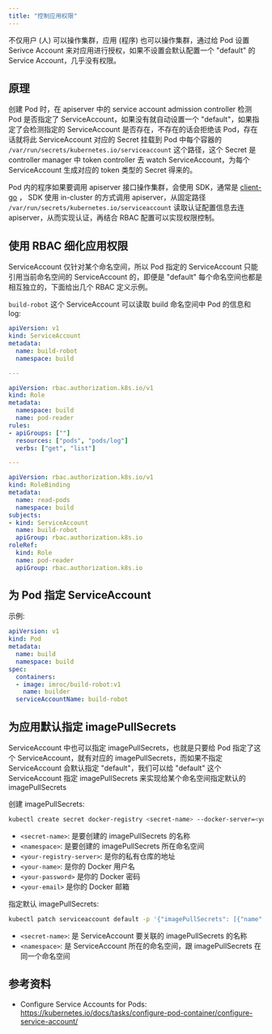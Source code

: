 ```yaml
---
title: "控制应用权限"
---
```


不仅用户 (人) 可以操作集群，应用 (程序) 也可以操作集群，通过给 Pod 设置 Serivce Account 来对应用进行授权，如果不设置会默认配置一个 "default" 的 Service Account，几乎没有权限。

## 原理

创建 Pod 时，在 apiserver 中的 service account admission controller 检测 Pod 是否指定了 ServiceAccount，如果没有就自动设置一个 "default"，如果指定了会检测指定的 ServiceAccount 是否存在，不存在的话会拒绝该 Pod，存在话就将此 ServiceAccount 对应的 Secret 挂载到 Pod 中每个容器的 `/var/run/secrets/kubernetes.io/serviceaccount` 这个路径，这个 Secret 是 controller manager 中 token controller 去 watch ServiceAccount，为每个 ServiceAccount 生成对应的 token 类型的 Secret 得来的。

Pod 内的程序如果要调用 apiserver 接口操作集群，会使用 SDK，通常是 [client-go](https://github.com/kubernetes/client-go) ， SDK 使用 in-cluster 的方式调用 apiserver，从固定路径 `/var/run/secrets/kubernetes.io/serviceaccount` 读取认证配置信息去连 apiserver，从而实现认证，再结合 RBAC 配置可以实现权限控制。

## 使用 RBAC 细化应用权限

ServiceAccount 仅针对某个命名空间，所以 Pod 指定的 ServiceAccount 只能引用当前命名空间的 ServiceAccount 的，即便是 "default" 每个命名空间也都是相互独立的，下面给出几个 RBAC 定义示例。

`build-robot` 这个 ServiceAccount 可以读取 build 命名空间中 Pod 的信息和 log:

``` yaml
apiVersion: v1
kind: ServiceAccount
metadata:
  name: build-robot
  namespace: build

---

apiVersion: rbac.authorization.k8s.io/v1
kind: Role
metadata:
  namespace: build
  name: pod-reader
rules:
- apiGroups: [""]
  resources: ["pods", "pods/log"]
  verbs: ["get", "list"]

---

apiVersion: rbac.authorization.k8s.io/v1
kind: RoleBinding
metadata:
  name: read-pods
  namespace: build
subjects:
- kind: ServiceAccount
  name: build-robot
  apiGroup: rbac.authorization.k8s.io
roleRef:
  kind: Role
  name: pod-reader
  apiGroup: rbac.authorization.k8s.io
```

## 为 Pod 指定 ServiceAccount

示例:

``` yaml
apiVersion: v1
kind: Pod
metadata:
  name: build
  namespace: build
spec:
  containers:
  - image: imroc/build-robot:v1
    name: builder
  serviceAccountName: build-robot
```

## 为应用默认指定 imagePullSecrets <a id="set-default-image-pull-secrets"></a>

ServiceAccount 中也可以指定 imagePullSecrets，也就是只要给 Pod 指定了这个 ServiceAccount，就有对应的 imagePullSecrets，而如果不指定 ServiceAccount 会默认指定 "default"，我们可以给 "default" 这个 ServiceAccount 指定 imagePullSecrets 来实现给某个命名空间指定默认的 imagePullSecrets

创建 imagePullSecrets:

``` bash
kubectl create secret docker-registry <secret-name> --docker-server=<your-registry-server> --docker-username=<your-name> --docker-password=<your-password> --docker-email=<your-email> -n <namespace>
```

* `<secret-name>`: 是要创建的 imagePullSecrets 的名称
* `<namespace>`: 是要创建的 imagePullSecrets 所在命名空间
* `<your-registry-server>`: 是你的私有仓库的地址
* `<your-name>`: 是你的 Docker 用户名
* `<your-password>` 是你的 Docker 密码
* `<your-email>` 是你的 Docker 邮箱

指定默认 imagePullSecrets:

``` bash
kubectl patch serviceaccount default -p '{"imagePullSecrets": [{"name": "<secret-name>"}]}' -n <namespace>
```

* `<secret-name>`: 是 ServiceAccount 要关联的 imagePullSecrets 的名称
* `<namespace>`: 是 ServiceAccount 所在的命名空间，跟 imagePullSecrets 在同一个命名空间

## 参考资料

* Configure Service Accounts for Pods: https://kubernetes.io/docs/tasks/configure-pod-container/configure-service-account/
